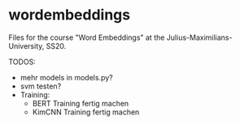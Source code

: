 # wordembeddings
Files for the course "Word Embeddings" at the Julius-Maximilians-University, SS20.


TODOS:
- mehr models in models.py?
- svm testen?
- Training:
	- BERT Training fertig machen
	- KimCNN Training fertig machen